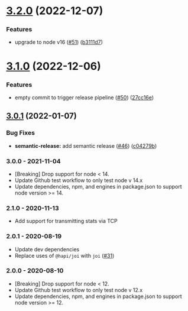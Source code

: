 # [3.2.0](https://github.com/expediagroup/service-client-statsd/compare/v3.1.0...v3.2.0) (2022-12-07)


### Features

* upgrade to node v16 ([#51](https://github.com/expediagroup/service-client-statsd/issues/51)) ([b3111d7](https://github.com/expediagroup/service-client-statsd/commit/b3111d793146047e6535756069195bfe03dad76c))

# [3.1.0](https://github.com/expediagroup/service-client-statsd/compare/v3.0.1...v3.1.0) (2022-12-06)


### Features

* empty commit to trigger release pipeline ([#50](https://github.com/expediagroup/service-client-statsd/issues/50)) ([27cc16e](https://github.com/expediagroup/service-client-statsd/commit/27cc16e98907693f165e00dd5f92d200de6b569c))

## [3.0.1](https://github.com/expediagroup/service-client-statsd/compare/v3.0.0...v3.0.1) (2022-01-07)

### Bug Fixes

* **semantic-release:** add semantic release ([#46](https://github.com/expediagroup/service-client-statsd/issues/46)) ([c04279b](https://github.com/expediagroup/service-client-statsd/commit/c04279b3ce6d13ddab27a14ed72474b62514810f))

### 3.0.0 - 2021-11-04

- [Breaking] Drop support for node < 14.
- Update Github test workflow to only test node v 14.x
- Update dependencies, npm, and engines in package.json to support node version >= 14.

### 2.1.0 - 2020-11-13

- Add support for transmitting stats via TCP

### 2.0.1 - 2020-08-19

- Update dev dependencies
- Replace uses of `@hapi/joi` with `joi` ([#31](https://github.com/ExpediaGroup/service-client-statsd/pull/31))

### 2.0.0 - 2020-08-10

- [Breaking] Drop support for node < 12.
- Update Github test workflow to only test node v 12.x
- Update dependencies, npm, and engines in package.json to support node version >= 12.
